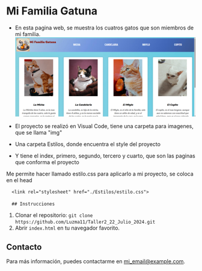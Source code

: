 # Mi Familia Gatuna

- En esta pagina web, se muestra los cuatros gatos que son miembros de mi familia.
![alt text](./My%20Cats/img/Captura1.png)

- El proyecto se realizó en Visual Code, tiene una carpeta para imagenes, que se llama "img"
- Una carpeta Estilos, donde encuentra el style del proyecto
- Y tiene el index, primero, segundo, tercero y cuarto, que son las paginas que conforma el proyecto


Me permite hacer llamado estilo.css para aplicarlo a mi proyecto, se coloca en el head

      <link rel="stylesheet" href="./Estilos/estilo.css">

      ## Instrucciones
1. Clonar el repositorio: `git clone https://github.com/Luzma11/Taller2_22_Julio_2024.git`
2. Abrir `index.html` en tu navegador favorito.


## Contacto
Para más información, puedes contactarme en [mi_email@example.com][def].


[def]: luz.arias@gmail.com